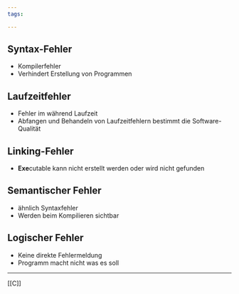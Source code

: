```yaml
---
tags:

---
```

## Syntax-Fehler
- Kompilerfehler
- Verhindert Erstellung von Programmen
## Laufzeitfehler
- Fehler im während Laufzeit
- Abfangen und Behandeln von Laufzeitfehlern bestimmt die Software-Qualität
## Linking-Fehler
- **Exe**cutable kann nicht erstellt werden oder wird nicht gefunden
## Semantischer Fehler
- ähnlich Syntaxfehler
- Werden beim Kompilieren sichtbar
## Logischer Fehler
- Keine direkte Fehlermeldung 
- Programm macht nicht was es soll

---
[[C]]
